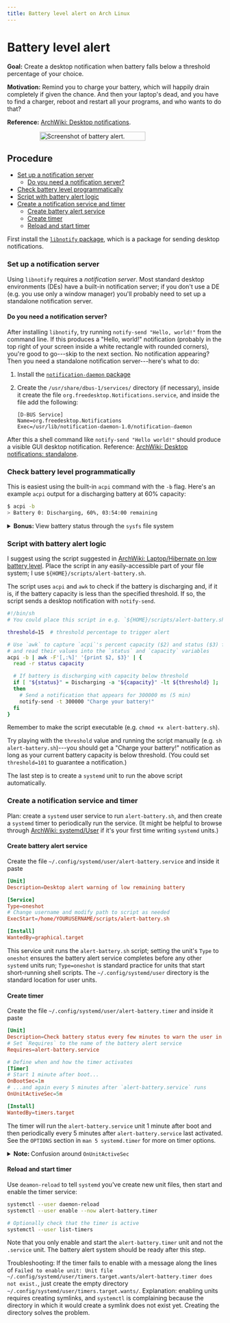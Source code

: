 ```yaml
---
title: Battery level alert on Arch Linux
---
```


# Battery level alert 

**Goal:** Create a desktop notification when battery falls below a threshold percentage of your choice.

**Motivation:** Remind you to charge your battery, which will happily drain completely if given the chance.
And then your laptop's dead, and you have to find a charger, reboot and restart all your programs, and who wants to do that?

**Reference:** [ArchWiki: Desktop notifications](https://wiki.archlinux.org/title/Desktop_notifications).

<div style="display: flex; justify-content: center; width: 100%;">
  <image src="/assets/images/arch/alert-battery.png" alt="Screenshot of battery alert." width="70%" />
</div>

## Procedure
<!-- vim-markdown-toc GFM -->

* [Set up a notification server](#set-up-a-notification-server)
  * [Do you need a notification server?](#do-you-need-a-notification-server)
* [Check battery level programmatically](#check-battery-level-programmatically)
* [Script with battery alert logic](#script-with-battery-alert-logic)
* [Create a notification service and timer](#create-a-notification-service-and-timer)
  * [Create battery alert service](#create-battery-alert-service)
  * [Create timer](#create-timer)
  * [Reload and start timer](#reload-and-start-timer)

<!-- vim-markdown-toc -->

First install the [`libnotify` package](https://archlinux.org/packages/extra/x86_64/libnotify/), which is a package for sending desktop notifications.

### Set up a notification server

Using `libnotify` requires a *notification server*.
Most standard desktop environments (DEs) have a built-in notification server; if you don't use a DE (e.g. you use only a window manager) you'll probably need to set up a standalone notification server. 

#### Do you need a notification server?

After installing `libnotify`, try running `notify-send "Hello, world!"` from the command line.
If this produces a "Hello, world!" notification (probably in the top right of your screen inside a white rectangle with rounded corners), you're good to go---skip to the next section.
No notification appearing? 
Then you need a standalone notification server---here's what to do:

1. Install the [`notification-daemon` package](https://archlinux.org/packages/community/x86_64/notification-daemon/)
1. Create the `/usr/share/dbus-1/services/` directory (if necessary), inside it create the file `org.freedesktop.Notifications.service`, and inside the file add the following:

   ```
   [D-BUS Service]
   Name=org.freedesktop.Notifications
   Exec=/usr/lib/notification-daemon-1.0/notification-daemon
   ```

After this a shell command like `notify-send "Hello world!"` should produce a visible GUI desktop notification.
Reference: [ArchWiki: Desktop notifications: standalone](https://wiki.archlinux.org/title/Desktop_notifications#Standalone).

### Check battery level programmatically

This is easiest using the built-in `acpi` command with the `-b` flag.
Here's an example `acpi` output for a discharging battery at 60% capacity:

```sh
$ acpi -b
> Battery 0: Discharging, 60%, 03:54:00 remaining
```

<details>
  <summary>
  <strong>Bonus: </strong> View battery status through the <code class="language-plaintext highlighter-rouge">sysfs</code> file system
  </summary>

  <p>You can also interface with the battery using Linux’s <a href="https://en.wikipedia.org/wiki/Sysfs"><code class="language-plaintext highlighter-rouge">sysfs</code> file system</a>, which lives in the <code class="language-plaintext highlighter-rouge">/sys</code> directory.
  Battery information typically lives in the directory <code class="language-plaintext highlighter-rouge">/sys/class/power_supply/BAT0</code> (you might also have a <code class="language-plaintext highlighter-rouge">BAT1</code> directory if your laptop has two batteries installed).
  We’ll work with the following files within <code class="language-plaintext highlighter-rouge">/sys/class/power_supply/BAT0</code>:</p>

  <ul>
    <li>The <code class="language-plaintext highlighter-rouge">capacity</code> file holds current battery capacity in percentage.</li>
    <li>The <code class="language-plaintext highlighter-rouge">status</code> file holds the battery’s charging status (e.g. <code class="language-plaintext highlighter-rouge">Charging</code>, <code class="language-plaintext highlighter-rouge">Discharging</code>).</li>
  </ul>

  <p>You can check the battery and status programmatically by <code class="language-plaintext highlighter-rouge">cat</code>-ing the contents of a battery’s <code class="language-plaintext highlighter-rouge">sysfs</code> files.</p>

  <div class="language-sh highlighter-rouge"><div class="highlight"><pre class="highlight"><code><span class="c"># Example: a discharging battery at 60% capacity</span>
  <span class="nv">$ </span><span class="nb">cat</span> /sys/class/power_supply/BAT0/capacity
  <span class="o">&gt;</span> 60
  <span class="nv">$ </span><span class="nb">cat</span> /sys/class/power_supply/BAT0/status
  <span class="o">&gt;</span> Discharging
  </code></pre></div></div>
</details>

### Script with battery alert logic

I suggest using the script suggested in [ArchWiki: Laptop/Hibernate on low battery level](https://wiki.archlinux.org/title/Laptop#Hibernate_on_low_battery_level).
Place the script in any easily-accessible part of your file system; I use  `${HOME}/scripts/alert-battery.sh`.

The script uses `acpi` and `awk` to check if the battery is discharging and, if it is, if the battery capacity is less than the specified threshold.
If so, the script sends a desktop notification with `notify-send`.

```sh
#!/bin/sh
# You could place this script in e.g. `${HOME}/scripts/alert-battery.sh`

threshold=15  # threshold percentage to trigger alert

# Use `awk` to capture `acpi`'s percent capacity ($2) and status ($3) fields
# and read their values into the `status` and `capacity` variables
acpi -b | awk -F'[,:%]' '{print $2, $3}' | {
  read -r status capacity

  # If battery is discharging with capacity below threshold
  if [ "${status}" = Discharging -a "${capacity}" -lt ${threshold} ];
  then
    # Send a notification that appears for 300000 ms (5 min)
    notify-send -t 300000 "Charge your battery!"
  fi
}
```
Remember to make the script executable (e.g. `chmod +x alert-battery.sh`).

Try playing with the `threshold` value and running the script manually (e.g. `sh alert-battery.sh`)---you should get a "Charge your battery!" notification as long as your current battery capacity is below threshold.
(You could set `threshold=101` to guarantee a notification.)

The last step is to create a `systemd` unit to run the above script automatically.

### Create a notification service and timer

Plan: create a `systemd` user service to run `alert-battery.sh`, and then create a `systemd` timer to periodically run the service.
(It might be helpful to browse through [ArchWiki: systemd/User](https://wiki.archlinux.org/title/systemd/User) if it's your first time writing `systemd` units.)

#### Create battery alert service

Create the file `~/.config/systemd/user/alert-battery.service` and inside it paste

```conf
[Unit]
Description=Desktop alert warning of low remaining battery

[Service]
Type=oneshot
# Change username and modify path to script as needed
ExecStart=/home/YOURUSERNAME/scripts/alert-battery.sh

[Install]
WantedBy=graphical.target
```
This service unit runs the `alert-battery.sh` script; setting the unit's `Type` to `oneshot` ensures the battery alert service completes before any other `systemd` units run; `Type=oneshot` is standard practice for units that start short-running shell scripts.
The `~/.config/systemd/user` directory is the standard location for user units.

#### Create timer

Create the file `~/.config/systemd/user/alert-battery.timer` and inside it paste
```conf
[Unit]
Description=Check battery status every few minutes to warn the user in case of low battery
# Set `Requires` to the name of the battery alert service
Requires=alert-battery.service

# Define when and how the timer activates
[Timer]
# Start 1 minute after boot...
OnBootSec=1m
# ...and again every 5 minutes after `alert-battery.service` runs
OnUnitActiveSec=5m

[Install]
WantedBy=timers.target
```

The timer will run the `alert-battery.service` unit 1 minute after boot and then periodically every 5 minutes after `alert-battery.service` last activated.
See the `OPTIONS` section in `man 5 systemd.timer` for more on timer options.

<details>
  <summary>
  <strong>Note: </strong> Confusion around <code class="language-plaintext highlighter-rouge">OnUnitActiveSec</code>
  </summary>
  <p>There is some confusion online about using <code class="language-plaintext highlighter-rouge">OnUnitActiveSec</code> to periodically run <code class="language-plaintext highlighter-rouge">Type=oneshot</code> services.
  The theoretical problem is that <code class="language-plaintext highlighter-rouge">OnUnitActiveSec</code> runs relative to when the unit it triggers becomes active, but <code class="language-plaintext highlighter-rouge">Type=oneshot</code> units never become active—see e.g. <a href="https://github.com/systemd/systemd/issues/6680">.timer doesn’t fire #6680</a>.
  But the <code class="language-plaintext highlighter-rouge">OnUnitActiveSec</code> and <code class="language-plaintext highlighter-rouge">Type=oneshot</code> combination has worked well for me, and <a href="https://github.com/systemd/systemd/issues/21600">OnUnitActiveSec timer and Type=oneshot service #21600</a> rightly points out that the <code class="language-plaintext highlighter-rouge">OnUnitActiveSec</code> and <code class="language-plaintext highlighter-rouge">Type=oneshot</code> combination is used in official <code class="language-plaintext highlighter-rouge">systemd</code> examples.
  So I’m not sure if there is currently a problem or not.
  If anyone reading this knows the best-practice way to run a <code class="language-plaintext highlighter-rouge">Type=oneshot</code> service once at boot and periodically thereafter, please <a href="/notes/arch/basics/network-manager.html">let me know</a>!</p>
</details>

#### Reload and start timer

Use `deamon-reload` to tell `systemd` you've create new unit files, then start and enable the timer service:

```sh
systemctl --user daemon-reload
systemctl --user enable --now alert-battery.timer

# Optionally check that the timer is active
systemctl --user list-timers
```
Note that you only enable and start the `alert-battery.timer` unit and not the `.service` unit.
The battery alert system should be ready after this step.


Troubleshooting: If the timer fails to enable with a message along the lines of `Failed to enable unit: Unit file ~/.config/systemd/user/timers.target.wants/alert-battery.timer does not exist.`, just create the empty directory `~/.config/systemd/user/timers.target.wants/`.
Explanation: enabling units requires creating symlinks, and `systemctl` is complaining because the directory in which it would create a symlink does not exist yet.
Creating the directory solves the problem.
